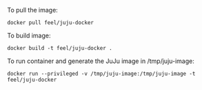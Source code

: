 To pull the image:

    docker pull feel/juju-docker

To build image:

    docker build -t feel/juju-docker .

To run container and generate the JuJu image in /tmp/juju-image:

    docker run --privileged -v /tmp/juju-image:/tmp/juju-image -t feel/juju-docker
